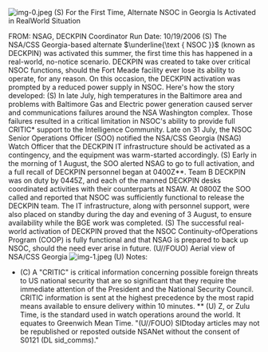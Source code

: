 ![img-0.jpeg](img-0.jpeg)
(S) For the First Time, Alternate NSOC in Georgia Is Activated in RealWorld Situation

FROM:
NSAG, DECKPIN Coordinator
Run Date: 10/19/2006
(S) The NSA/CSS Georgia-based alternate $\underline{\text { NSOC }}$ (known as DECKPIN) was activated this summer, the first time this has happened in a real-world, no-notice scenario. DECKPIN was created to take over critical NSOC functions, should the Fort Meade facility ever lose its ability to operate, for any reason. On this occasion, the DECKPIN activation was prompted by a reduced power supply in NSOC. Here's how the story developed:
(S) In late July, high temperatures in the Baltimore area and problems with Baltimore Gas and Electric power generation caused server and communications failures around the NSA Washington complex. Those failures resulted in a critical limitation in NSOC's ability to provide full CRITIC* support to the Intelligence Community. Late on 31 July, the NSOC Senior Operations Officer (SOO) notified the NSA/CSS Georgia (NSAG) Watch Officer that the DECKPIN IT infrastructure should be activated as a contingency, and the equipment was warm-started accordingly.
(S) Early in the morning of 1 August, the SOO alerted NSAG to go to full activation, and a full recall of DECKPIN personnel began at 0400Z**. Team B DECKPIN was on duty by 0445Z, and each of the manned DECKPIN desks coordinated activities with their counterparts at NSAW. At 0800Z the SOO called and reported that NSOC was sufficiently functional to release the DECKPIN team. The IT infrastructure, along with personnel support, were also placed on standby during the day and evening of 3 August, to ensure availability while the BGE work was completed.
(S) The successful real-world activation of DECKPIN proved that the NSOC Continuity-ofOperations Program (COOP) is fully functional and that NSAG is prepared to back up NSOC, should the need ever arise in future.
(U//FOUO) Aerial view of NSA/CSS Georgia
![img-1.jpeg](img-1.jpeg)
(U) Notes:

* (C) A "CRITIC" is critical information concerning possible foreign threats to US national security that are so significant that they require the immediate attention of the President and the National Security Council. CRITIC information is sent at the highest precedence by the most rapid means available to ensure delivery within 10 minutes.
** (U) Z, or Zulu Time, is the standard used in watch operations around the world. It equates to Greenwich Mean Time.
"(U//FOUO) SIDtoday articles may not be republished or reposted outside NSANet without the consent of S0121 (DL sid_comms)."


